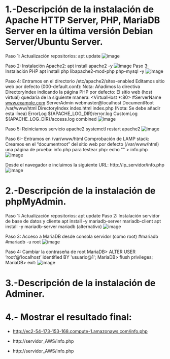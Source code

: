 # 1.-Descripción de la instalación de Apache HTTP Server, PHP, MariaDB Server en la última versión Debian Server/Ubuntu Server.
Paso 1: Actualización repositorios:
apt update
![image](https://github.com/vNoxpe/-actividad13_lamp/assets/144890599/fdbecf3e-1e99-4b9a-ba7a-b126a80a9512)

Paso 2: Instalación Apache2:
apt install apache2 -y
![image](https://github.com/vNoxpe/-actividad13_lamp/assets/144890599/01f59611-cdcf-4faf-87cc-7c651744d710)
Paso 3: Instalación PHP
apt install php libapache2-mod-php php-mysql -y
![image](https://github.com/vNoxpe/-actividad13_lamp/assets/144890599/32a5f418-7ca9-4137-a70c-e75fa0a9e37d)


Paso 4: Entramos en el directorio /etc/apache2/sites-enabled
Editamos sitio web por defecto (000-default.conf):
Nota: Añadimos la directiva DirectoryIndex indicando la página
PHP por defecto:
El sitio web (host virtual) quedaría de la siguiente manera:
<VirtualHost *:80>
#ServerName www.example.com
ServerAdmin webmaster@localhost
DocumentRoot /var/www/html
DirectoryIndex index.html index.php (Nota: Se debe añadir
esta línea)
ErrorLog ${APACHE_LOG_DIR}/error.log
CustomLog ${APACHE_LOG_DIR}/access.log combined
</VirtualHost>
![image](https://github.com/vNoxpe/-actividad13_lamp/assets/144890599/9dd5f67a-44ff-4251-8cc0-bb727f67dd27)

Paso 5: Reiniciamos servicio apache2
systemctl restart apache2
![image](https://github.com/vNoxpe/-actividad13_lamp/assets/144890599/df452aae-2650-4ede-83bc-0e7512cb28f5)

Paso 6:- Entramos en /var/www/html
Comprobación de LAMP stack:
Creamos en el “documentroot” del sitio web por defecto
(/var/www/html) una página de prueba: info.php para testear php:
echo "<?php phpinfo(); ?>" > info.php
![image](https://github.com/vNoxpe/-actividad13_lamp/assets/144890599/4978edcb-8189-4e0c-a881-689ad0cb2d85)

Desde el navegador e incluimos la siguiente URL:
http://ip_servidor/info.php
![image](https://github.com/vNoxpe/-actividad13_lamp/assets/144890599/31ebbc30-ab32-4d88-bb36-deae7d875a3d)

# 2.-Descripción de la instalación de phpMyAdmin.
Paso 1: Actualización repositorios:
apt update
Paso 2: Instalación servidor de base de datos y cliente
apt install -y mariadb-server mariadb-client
apt install -y mariadb-server mariadb (alternativo)
![image](https://github.com/vNoxpe/-actividad13_lamp/assets/144890599/e88b489d-fa5b-4a27-acb4-abdf3294b285)

Paso 3: Acceso a MariaDB desde consola servidor (como root)
#mariadb
#mariadb -u root
![image](https://github.com/vNoxpe/-actividad13_lamp/assets/144890599/874b6d49-4262-444b-99a4-6e427f06c88d)

Paso 4: Cambiar la contraseña de root
MariaDB> ALTER USER ‘root’@’localhost’ identified BY 'usuario@1';
MariaDB> flush privileges;
MariaDB> exit:
![image](https://github.com/vNoxpe/-actividad13_lamp/assets/144890599/118b00aa-66b1-4f04-99e0-fc68bf8d726e)



# 3.-Descripción de la instalación de Adminer.

# 4.- Mostrar el resultado final:

- http://ec2-54-173-153-168.compute-1.amazonaws.com/info.php

- http://servidor_AWS/info.php

- http://servidor_AWS/info.php
